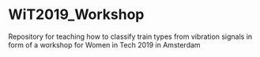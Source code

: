 # WiT2019_Workshop
Repository for teaching how to classify train types from vibration signals in form of a workshop for Women in Tech 2019 in Amsterdam
